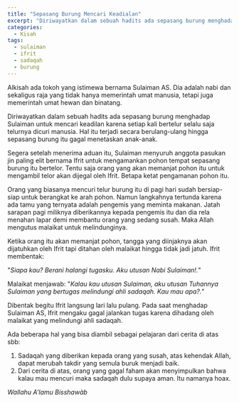 ```yaml
---
title: "Sepasang Burung Mencari Keadialan"
excerpt: "Diriwayatkan dalam sebuah hadits ada sepasang burung menghadap Sulaiman untuk mencari keadilan karena setiap kali bertelur selalu saja telurnya dicuri manusia."
categories:
  - Kisah
tags:
  - sulaiman
  - ifrit
  - sadaqah
  - burung
---
```


Alkisah ada tokoh yang istimewa bernama Sulaiman AS. Dia adalah nabi dan sekaligus raja yang tidak hanya memerintah umat manusia, tetapi juga memerintah umat hewan dan binatang.

Diriwayatkan dalam sebuah hadits ada sepasang burung menghadap Sulaiman untuk mencari keadilan karena setiap kali bertelur selalu saja telurnya dicuri manusia. Hal itu terjadi secara berulang-ulang hingga sepasang burung itu gagal menetaskan anak-anak. 

Segera setelah menerima aduan itu, Sulaiman menyuruh anggota pasukan jin paling elit bernama Ifrit untuk mengamankan pohon tempat sepasang burung itu bertelor. Tentu saja orang yang akan memanjat pohon itu untuk mengambil telor akan dijegal oleh Ifrit. Betapa ketat pengamanan pohon itu.

Orang yang biasanya mencuri telur burung itu di pagi hari sudah bersiap-siap untuk berangkat ke arah pohon. Namun langkahnya tertunda karena ada tamu yang ternyata adalah pengemis yang meminta makanan. Jatah sarapan pagi miliknya diberikannya kepada pengemis itu dan dia rela menahan lapar demi membantu orang yang sedang susah. Maka Allah mengutus malaikat untuk melindunginya.

Ketika orang itu akan memanjat pohon, tangga yang diinjaknya akan dijatuhkan oleh Ifrit tapi ditahan oleh malaikat hingga tidak jadi jatuh. Ifrit membentak: 

"*Siapa kau? Berani halangi tugasku. Aku utusan Nabi Sulaiman!.*"

Malaikat menjawab: "*Kalau kau utusan Sulaiman, aku utusan Tuhannya Sulaiman yang bertugas melindungi ahli sadaqah. Kau mau apa?.*"

Dibentak begitu Ifrit langsung lari lalu pulang. Pada saat menghadap Sulaiman AS, Ifrit mengaku gagal jalankan tugas karena dihadang oleh malaikat yang melindungi ahli sadaqah.

Ada beberapa hal yang bisa diambil sebagai pelajaran dari cerita di atas sbb:
1. Sadaqah yang diberikan kepada orang yang susah, atas kehendak Allah, dapat merubah takdir yang semula buruk menjadi baik.
2. Dari cerita di atas, orang yang gagal faham akan menyimpulkan bahwa kalau mau mencuri maka sadaqah dulu supaya aman. Itu namanya hoax.

*Wallahu A'lamu Bisshawàb*
